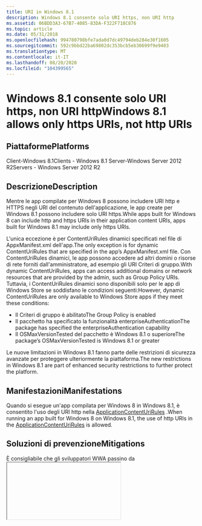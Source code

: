 ```yaml
---
title: URI in Windows 8.1
description: Windows 8.1 consente solo URI https, non URI http
ms.assetid: 06BDD3A3-67B7-4085-83DA-F322F718C876
ms.topic: article
ms.date: 05/31/2018
ms.openlocfilehash: 994780798bfe7ada0d7dc49794deb284e30f1605
ms.sourcegitcommit: 592c9bbd22ba69802dc353bcb5eb30699f9e9403
ms.translationtype: MT
ms.contentlocale: it-IT
ms.lasthandoff: 08/20/2020
ms.locfileid: "104399565"
---
```

# <a name="windows-81-allows-only-https-uris-not-http-uris"></a><span data-ttu-id="63d4c-103">Windows 8.1 consente solo URI https, non URI http</span><span class="sxs-lookup"><span data-stu-id="63d4c-103">Windows 8.1 allows only https URIs, not http URIs</span></span>

## <a name="platforms"></a><span data-ttu-id="63d4c-104">Piattaforme</span><span class="sxs-lookup"><span data-stu-id="63d4c-104">Platforms</span></span>

<dl> <span data-ttu-id="63d4c-105">Client-Windows 8.1</span><span class="sxs-lookup"><span data-stu-id="63d4c-105">Clients - Windows 8.1</span></span>  
<span data-ttu-id="63d4c-106">Server-Windows Server 2012 R2</span><span class="sxs-lookup"><span data-stu-id="63d4c-106">Servers - Windows Server 2012 R2</span></span>  
</dl>

## <a name="description"></a><span data-ttu-id="63d4c-107">Descrizione</span><span class="sxs-lookup"><span data-stu-id="63d4c-107">Description</span></span>

<span data-ttu-id="63d4c-108">Mentre le app compilate per Windows 8 possono includere URI http e HTTPS negli URI del contenuto dell'applicazione, le app create per Windows 8.1 possono includere solo URI https.</span><span class="sxs-lookup"><span data-stu-id="63d4c-108">While apps built for Windows 8 can include http and https URIs in their application content URIs, apps built for Windows 8.1 may include only https URIs.</span></span>

<span data-ttu-id="63d4c-109">L'unica eccezione è per ContentUriRules dinamici specificati nel file di AppxManifest.xml dell'app.</span><span class="sxs-lookup"><span data-stu-id="63d4c-109">The only exception is for dynamic ContentUriRules that are specified in the app’s AppxManifest.xml file.</span></span> <span data-ttu-id="63d4c-110">Con ContentUriRules dinamici, le app possono accedere ad altri domini o risorse di rete forniti dall'amministratore, ad esempio gli URI Criteri di gruppo.</span><span class="sxs-lookup"><span data-stu-id="63d4c-110">With dynamic ContentUriRules, apps can access additional domains or network resources that are provided by the admin, such as Group Policy URIs.</span></span> <span data-ttu-id="63d4c-111">Tuttavia, i ContentUriRules dinamici sono disponibili solo per le app di Windows Store se soddisfano le condizioni seguenti:</span><span class="sxs-lookup"><span data-stu-id="63d4c-111">However, dynamic ContentUriRules are only available to Windows Store apps if they meet these conditions:</span></span>

-   <span data-ttu-id="63d4c-112">Il Criteri di gruppo è abilitato</span><span class="sxs-lookup"><span data-stu-id="63d4c-112">The Group Policy is enabled</span></span>
-   <span data-ttu-id="63d4c-113">Il pacchetto ha specificato la funzionalità enterpriseAuthentication</span><span class="sxs-lookup"><span data-stu-id="63d4c-113">The package has specified the enterpriseAuthentication capability</span></span>
-   <span data-ttu-id="63d4c-114">Il OSMaxVersionTested del pacchetto è Windows 8.1 o superiore</span><span class="sxs-lookup"><span data-stu-id="63d4c-114">The package’s OSMaxVersionTested is Windows 8.1 or greater</span></span>

<span data-ttu-id="63d4c-115">Le nuove limitazioni in Windows 8.1 fanno parte delle restrizioni di sicurezza avanzate per proteggere ulteriormente la piattaforma.</span><span class="sxs-lookup"><span data-stu-id="63d4c-115">The new restrictions in Windows 8.1 are part of enhanced security restrictions to further protect the platform.</span></span>

## <a name="manifestations"></a><span data-ttu-id="63d4c-116">Manifestazioni</span><span class="sxs-lookup"><span data-stu-id="63d4c-116">Manifestations</span></span>

<span data-ttu-id="63d4c-117">Quando si esegue un'app compilata per Windows 8 in Windows 8.1, è consentito l'uso degli URI http nella [ApplicationContentUriRules](/uwp/schemas/appxpackage/appxmanifestschema/element-applicationcontenturirules) .</span><span class="sxs-lookup"><span data-stu-id="63d4c-117">When running an app built for Windows 8 on Windows 8.1, the use of http URIs in the [ApplicationContentUriRules](/uwp/schemas/appxpackage/appxmanifestschema/element-applicationcontenturirules) is allowed.</span></span>

## <a name="mitigations"></a><span data-ttu-id="63d4c-118">Soluzioni di prevenzione</span><span class="sxs-lookup"><span data-stu-id="63d4c-118">Mitigations</span></span>

<span data-ttu-id="63d4c-119">È consigliabile che gli sviluppatori WWA passino da [<iframe>](https://msdn.microsoft.com/library/windows/apps/hh465955.aspx) al controllo [WebView](/uwp/api/Windows.UI.Xaml.Controls.WebView?view=winrt-19041) (<x-ms-webview>).</span><span class="sxs-lookup"><span data-stu-id="63d4c-119">We recommend that WWA developers switch from [<iframe>](https://msdn.microsoft.com/library/windows/apps/hh465955.aspx) to the [WebView](/uwp/api/Windows.UI.Xaml.Controls.WebView?view=winrt-19041) control (<x-ms-webview>).</span></span> <span data-ttu-id="63d4c-120">Tuttavia, se è necessario il supporto per AppCache, IndexedDB, la georilevazione o l'accesso agli Appunti a livello di codice, sarà necessario continuare a usare</span><span class="sxs-lookup"><span data-stu-id="63d4c-120">However, if you need support for AppCache, IndexedDB, geolocation, or programmatic clipboard access, you will need to continue using</span></span> <iframe> <span data-ttu-id="63d4c-121">per Windows 8.1.</span><span class="sxs-lookup"><span data-stu-id="63d4c-121">for Windows 8.1.</span></span>

<span data-ttu-id="63d4c-122">Utilizzo continuo di</span><span class="sxs-lookup"><span data-stu-id="63d4c-122">Continued usage of</span></span> <iframe> <span data-ttu-id="63d4c-123">per il contenuto remoto è necessaria una nuova voce in ApplicationContentUriRules per l'app.</span><span class="sxs-lookup"><span data-stu-id="63d4c-123">for remote content will require a new entry in the ApplicationContentUriRules for the app.</span></span> <span data-ttu-id="63d4c-124">Le app con WebView richiedono nuove voci in ApplicationContentUriRules se il contenuto Web deve richiamare Window. External. Notify per la generazione di un evento [ScriptNotify](/uwp/api/Windows.UI.Xaml.Controls.WebView?view=winrt-19041) .</span><span class="sxs-lookup"><span data-stu-id="63d4c-124">Apps with WebView require new entries in the ApplicationContentUriRules if the web content needs to invoke window.external.notify for generating a [ScriptNotify](/uwp/api/Windows.UI.Xaml.Controls.WebView?view=winrt-19041) event.</span></span> <span data-ttu-id="63d4c-125">Se non si dispone di Visual Studio, è possibile aggiornare il manifesto dell'applicazione aggiungendo il codice XML seguente, inclusi i caratteri jolly per i sottodomini, ad esempio https:// \* . Microsoft.com:</span><span class="sxs-lookup"><span data-stu-id="63d4c-125">If you do not have Visual Studio, you can update the app manifest by adding the following XML, including wildcards for subdomains (e.g. https://\*.microsoft.com):</span></span>


```
<Package>
    …
    <Applications>
        <Application>
            …
            <ApplicationContentUriRules>
                <Rule Match="https://www.example.com" Type="include"/>
            </ApplicationContentUriRules>
        </Application>
    </Applications>
</Package>
```



## <a name="resources"></a><span data-ttu-id="63d4c-126">Risorse</span><span class="sxs-lookup"><span data-stu-id="63d4c-126">Resources</span></span>

-   [<span data-ttu-id="63d4c-127">ApplicationContentUriRules</span><span class="sxs-lookup"><span data-stu-id="63d4c-127">ApplicationContentUriRules</span></span>](/uwp/schemas/appxpackage/appxmanifestschema/element-applicationcontenturirules)
-   [<span data-ttu-id="63d4c-128"><iframe>\| <iframe> oggetto elemento</span><span class="sxs-lookup"><span data-stu-id="63d4c-128"><iframe> element \| <iframe> object</span></span>](https://msdn.microsoft.com/library/windows/apps/hh465955.aspx)
-   [<span data-ttu-id="63d4c-129">Classe WebView</span><span class="sxs-lookup"><span data-stu-id="63d4c-129">Webview class</span></span>](/uwp/api/Windows.UI.Xaml.Controls.WebView?view=winrt-19041)
-   [<span data-ttu-id="63d4c-130">Evento WebView. ScriptNotify</span><span class="sxs-lookup"><span data-stu-id="63d4c-130">WebView.ScriptNotify event</span></span>](/uwp/api/Windows.UI.Xaml.Controls.WebView?view=winrt-19041)

 

 